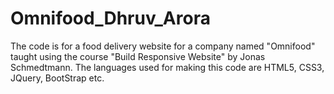 # Omnifood_Dhruv_Arora
The code is for a food delivery website for a company named "Omnifood" taught using the course "Build Responsive Website" by Jonas Schmedtmann. The languages used for making this code are HTML5, CSS3, JQuery, BootStrap etc.
